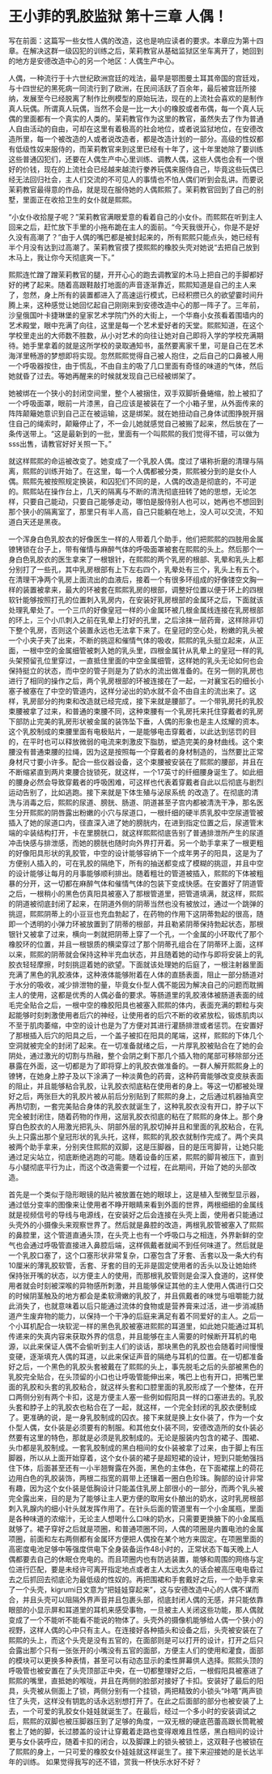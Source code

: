 # 王小菲的乳胶监狱 第十三章 人偶！

写在前面：这篇写一些女性人偶的改造，这也是响应读者的要求。本章应为第十四章。在解决这群一级囚犯的训练之后，茉莉教官从基础监狱区坐车离开了，她回到的地方是安德改造中心的另一个地区：人偶生产中心。

人偶，一种流行于十六世纪欧洲宫廷的戏法，最早是鄂图曼土耳其帝国的宫廷戏，与十四世纪的黑死病一同流行到了欧洲，在民间活跃了百余年，最后被宫廷所接纳，发展至今已经脱离了制作比例模型的原始玩法，现在的上流社会喜欢的是制作真人玩偶。所谓真人玩偶，当然不会是一比一大小的橡胶或者布偶，每一个真人玩偶的里面都有一个真实的人类的。茉莉教官作为这里的教官，虽然失去了作为普通人自由活动的自由，可却在这里有着极高的社会地位，或者说监狱地位，在安德改造所里，每一个被改造的人或者说改造者，都是改造计划的一部分。高级的性奴都有低级性奴来服侍的，而茉莉教官来到这里已经有十年了，这十年里她除了要训练这些普通囚犯们，还要在人偶生产中心里训练、调教人偶，这些人偶也会有一个很好的价钱，现在的上流社会已经越来越流行豢养玩偶来服侍自己，毕竟这些玩偶已经无法回归社会，主人们交流的不可见人的事情也不怕人偶们听到会乱讲。而要说茉莉教官最得意的作品，就是现在服侍她的人偶熙熙了。茉莉教官回到了自己的别墅，里面正在收拾卫生的女仆就是熙熙。

“小女仆收拾屋子呢？”茉莉教官满眼爱意的看着自己的小女仆。而熙熙在听到主人回来之后，赶忙放下手里的小拖布跪在主人的面前。“今天我很开心，你是不是好久没有高潮了？”由于人偶的嘴巴都是被封起来的，所有熙熙只能点头，她已经有半个月没有达到过高潮了。茉莉教官摸了摸熙熙的橡胶头壳对她说“去把自己放到木马上，我让你今天彻底爽一下。”

熙熙连忙蹭了蹭茉莉教官的腿，开开心心的跑去调教室的木马上把自己的手脚都好好的拷了起来。随着高跟鞋敲打地面的声音逐渐靠近，熙熙知道是自己的主人来了，忽然，身上所有的装置都进入了高速运行模式，已经积攒已久的欲望霎时间升腾上来，这种感觉让她回忆起自己刚刚来到安德改造中心的那一阵子了。三年前，沙皇俄国叶卡捷琳堡的皇家艺术学院门外的大街上，一个华裔小女孩看着围墙内的艺术殿堂，眼中充满了向往，这里是每一个艺术爱好者的天堂。熙熙知道，在这个学校里走出的大师数不胜数，从小对艺术的向往让她对自己即将入学的学校充满期待。她手里拿着的就是这所学校的录取通知书，虽然要离家千里，可是自己在艺术海洋里畅游的梦想即将实现。忽然熙熙觉得自己被人抱住，之后自己的口鼻被人用一个呼吸器按住，由于慌乱，不由自主的吸了几口里面有奇怪的味道的气体，然后她就昏了过去。等她再醒来的时候就发现自己已经被绑架了。

她被绑在一个狭小的封闭空间里，整个人被捆住，双手双脚折叠蜷缩，脸上被扣了一个呼吸面罩，眼前一片漆黑，自己应该是被装在了一个小箱子里，从外面传来的阵阵颠簸她意识到自己正在被运输，这是绑架。就在她扭动自己身体试图挣脱开捆住自己的绳索时，颠簸停止了，不一会儿她就感觉自己被搬了起来，然后放在了一条传送带上。“这是最新到的一批，里面有一个叫熙熙的我们觉得不错，可以做为sss出售，请教官好好关照一下。”

就这样熙熙的命运被改变了。她变成了一个乳胶人偶。度过了堪称折磨的清理与隔离，熙熙的训练开始了。在这里，每一个人偶都被分类，熙熙被分到的是女仆人偶。熙熙先被按照规定换装，和囚犯们不同的是，人偶的改造是彻底的，不可逆的。熙熙站在操作台上，几天的隔离与不断的清洗彻底扭转了她的思想，无论怎样，只要自己能动，只要自己能够走动，哪怕是服侍别人也可以，她再也不想回到那个狭小的隔离室了，那里只有半人高，自己只能躺在地上，没人可以交流，不知道白天还是黑夜。

一个浑身白色乳胶衣的好像医生一样的人带着几个助手，他们把熙熙的四肢用金属镣铐锁在台子上，带有催情与麻醉气体的呼吸面罩被套在熙熙的头上。然后那个一身白色乳胶衣的医生拿来了一根银针，在熙熙的两个乳房的根部、乳晕和乳头上都分别打了一些孔，其中乳房根部有上下左右四个，乳晕处有三个，乳头上有五个。在清理干净两个乳房上面流出的血液后，接着一个有很多环组成的好像镂空文胸一样的装置被拿来，最大的环被套在熙熙乳房的根部，调整好位置以便于环上的四根软针能够按照打孔的位置刺入乳房内，在安装好乳房根部的金属环之后，下面就该处理乳晕处了。一个三爪的好像皇冠一样的小金属环被几根金属线连接在乳房根部的环上，三个小爪刺入之前在乳晕上打好的孔里，之后涂抹一层药膏，这样除非切下整个乳房，否则这个装置永远也无法拿下来了。在皇冠的空心处，粉嫩的乳头被一个小夹子夹了出来，不断的挑逗和催情气体的吸收，熙熙的乳头挺立起来，从正面，一根中空的金属细管被刺入她的乳头里，四根金属针从乳晕上的皇冠一样的乳头架预留孔位里穿过，一直抵住里面的中空金属细管，这样她的乳头无论如何也会保持挺立的状态，而中空的管子则是为了奶水的流出做准备的。在另一侧的乳房也进行了相同的操作之后，两个乳房根部的环被连接在了一起，一对襄宝石的细长小塞子被塞在了中空的管道内，这样分泌出的奶水就不会不由自主的流出来了。这样，乳房部分的拘束和改造就已经完成，接下来就是腰部了。一个带乳房托的乳胶束腰被拿了过来，和普通的束腰不同，这种束腰有一个乳房托来托住穿戴者的乳房下部防止完美的乳房形状被金属的装饰坠下垂，人偶的形象也是主人炫耀的资本。这个乳胶制成的束腰里面有电极贴片，一是能够电击穿戴者，以此达到惩罚的目的，在平时也可以释放微弱的电流来刺激皮下脂肪，塑造完美的身材曲线。这个束腰没有普通束腰的拉绳，因为这是按照每一个穿戴者的身材制造的，当然要比正常身材尺寸要小许多。配合一些仪器设备，这个束腰被安装在了熙熙的腰部，并且在不断缩紧直到两片束腰合拢锁死，就这样，一个17英寸的纤细腰身诞生了。如此细的腰身必然会导致穿戴者的呼吸困难，可这样也代表着穿戴者自此以后彻底与剧烈运动告别了，比如逃跑。接下来就是下体生殖与泌尿系统 的改造了。在彻底的清洗与消毒之后，熙熙的尿道、膀胱、肠道、阴道甚至子宫内都被清洗干净，那名医生分开熙熙的阴唇露出粉嫩的小穴与尿道口，一根纤细的硬半质乳胶中空尿道管被插入了她的尿道口内，径直深入进了她的膀胱内，在进到指定位置之后，尿道管末端的伞装结构打开，卡在里膀胱口，就这样熙熙彻底告别了普通排泄所产生的尿道冲击快感与排泄感，而她的膀胱也随时向外界打开着。另一个助手拿来了一根更粗的好像阳具形状的乳胶管，中空的设计能够容纳下一个成年男子的阳具，这是为了方便别人插入的，可在乳胶的隔绝下，所有的抽送都变成了模糊的挑逗，并且中空的设计能够让每月的月事能够顺利排出。随着粗壮的管道被插入，熙熙的下体被粗暴的分开，这一切都在麻醉气体和催情气体的包装下变成快感。在安置好了阴道管之后，一根稍小的黑色仿真阳具被塞入了那根管道里，把管道填满，就这样，熙熙的阴道被彻底封闭了起来，在阴道外侧的阴蒂当然也没有被放过，通过一个跳弹的挑逗，熙熙阴蒂上的小豆豆也充血勃起了，在药物的作用下这阴蒂勃起的很高，随即一个透明的小弹力环被放置到了阴蒂的根部，并且勒紧阴蒂保持勃起状态，那根银针又被拿了过来，横向一刺就把阴蒂上穿了一个孔，一个金属的小环取代了那个橡胶环的位置，并且一根银质的横梁穿过了那个阴蒂孔组合在了阴蒂环上面，这样以来，熙熙的阴蒂就会保持这种半充血状态，并且随着她的动作与即将安装上的乳胶衣轻轻摩擦，时刻挑逗着她的欲望。下面就该处理她的后庭了，一根注射器里面充满了黑色的乳胶液体，这种液体能够附着在人体的直肠表面，阻止一部分肠道对于水分的吸收，减少排泄物的量，毕竟女仆型人偶不能因为解决自己的问题而耽搁主人的使用，这都是优秀的人偶必备的要求。等肠道里的乳胶液体被肠道表面的绒毛完全贴合之后，一根中空的橡胶阳具也被塞入熙熙的体内，表面充满的颗粒与突起能够时刻刺激使用者后穴的神经，让使用者的后穴不断的收紧放松，锻炼肌肉以不至于肌肉萎缩，中空的设计也是为了方便对其进行灌肠排泄或者惩罚。在安置好了那根插入后穴的阳具之后，一个盖子被扣在阳具的尾端，这样，熙熙的下体几个空洞就被完全的封闭了起来。在一切准备就绪之后，一片厚乳胶被贴合在了她的会阴处，通过激光的切割与热融，整个会阴之剩下那几个插入物的尾部可移除部分还暴露在外面，这一切都是为了即将穿上的乳胶衣做准备的。一群人解开熙熙身上的镣铐，在她身上脖子及以下涂满了一种淡黄色的药膏，这种药膏能够改变皮肤表面的阻止，并且能够粘合乳胶，让乳胶衣彻底粘在使用者的身上。等这一切都被处理好之后，两张巨大的乳胶片被从前后分别贴到了熙熙的身上，之后通过机器抽真空再热切割，一套完美贴合身体的乳胶衣就诞生了，这种乳胶衣没有开口，脖子以下完全被封闭住，随着药物的作用，这层乳胶衣彻底的粘在了熙熙的身体上。那个身穿白色胶衣的人用激光把乳头、阴部外层的乳胶切掉并且和里面的乳胶粘合，在乳头上只露出那个皇冠形状的乳头托，这样，熙熙的乳胶衣就制作完成了。两个夹具被两个助手拿来，分别夹住熙熙的双脚，这是压脚器，目的是压弯脚背，让她只能通过足尖站立，彻底断绝逃跑的可能。随着设备的压紧，熙熙的脚背被压下，直到与小腿彻底平行为止，而这个改造需要一个过程，在此期间，开始了她的头部改造。

首先是一个类似于隐形眼镜的贴片被放置在她的眼球上，这是植入型微型显示器，通过低分变率的图像来让使用者不睁开眼睛来看到外面的世界，两根细细的金属线就是视频信号的导线与电源线，在安装好之后会连接在头壳上面，使用者只能通过头壳外的小摄像头来观察世界了。然后就是鼻腔的改造，两根乳胶管被塞入了熙熙的鼻腔里，这个管道直通头顶，在头壳上也有一个呼吸口与之相连，外界新鲜的空气也会通过呼吸管直接进入鼻腔后端，这样佩戴者就闻不到任何味道了。然后就是一个乳胶口塞了，这个口塞形状非常复杂，口塞包含了牙套、舌套以及一条大约有10厘米的薄乳胶软管，舌套、牙套的目的无非是固定使用者的舌头以及让她始终保持张开嘴的状态，以方便主人的使用，而那根乳胶管则是会深入食道的，这样使用者就会时刻被深喉的异物感所刺激，并且能够保证其他的主人使用人偶进行口交的时候阴茎触及的地方都会是柔软滑嫩的乳胶了，并且佩戴者的味觉与咀嚼能力就此消失了，也就意味着以后只能通过流体的食物或是营养膏来过活，进一步消减肠道产生废弃物的能力，以保持一个干净的后庭来满足有着不同爱好的主人。之后一个小耳机配合一块软泥一样的黑色乳胶被塞进熙熙的耳道里，如此她只能通过耳机传递来的失真内容来获取外界的信息，并且能够在主人需要的时候断开耳机的电源，以此来保证人偶不会偷听到主人们的谈话，那块黑色的乳胶也会随着时间慢慢变硬，逐渐填充人偶的耳道，以此来保证声音的隔绝与耳机的位置。在一切都准备好之后，一个黑色的乳胶头套被戴在了熙熙的头上，事先脱毛之后的头部被黑色的乳胶完全贴合，在头顶留的小口也让呼吸管能伸出来，嘴巴上也有开口，把嘴巴里面的乳胶和头套的乳胶粘合，就这样头套和口腔里面的乳胶形成了一个整体，在开口两侧分别有两个卡扣，这是方便主人塞一些例如假阳具一样的口塞进去的。乳胶头套和脖子上的乳胶衣也粘合在了一起，就这样，一个完全封闭的乳胶衣便制成了。更准确的说，是一身乳胶制成的囚衣。接下来就是换上女仆装了，作为一个女仆型人偶，女仆装是必须要有的制服。和其他女仆装不同，安德改造所的女仆装必然要有这里的特色，那就是必须是乳胶制成的。无论是服装内包含的裙子、围裙、头巾都是乳胶制成。一套乳胶制成的黑白相间的女仆装被拿了过来，由于脚上有压脚器，所以从上面开始穿着，这个女仆装的裙子是超短裙的设计，短到只能勉强挡住下体，后面甚至还有一小半翘臀露在外面，黑色的主体色，在下面裙摆上的荷花边用白色的乳胶装饰，两根二指宽的肩带上还镶着一圈白色珍珠。胸部的设计非常有趣，因为这个女仆装是低胸设计只能盖住乳房上部很小的一部分，而两个乳头被完全露出来，目的是为了能够让主人更方便的取用女仆酿出的奶水，这时乳房根部刺入乳腺内的细小针头就发挥作用了。在针头后面的管道里有一个小金属瓶，里面是各种味道的浓缩汁，无论主人想喝什么口味的奶水，只需要更换腋下的小金属瓶就够了。裙子穿好之后就是项圈，和普通项圈不同，人偶的项圈是内置电池的金属项圈，前面和左右两侧都有金属环方便把人偶拴在某个地方来固定。在项圈里面的高密度电池足够中等强度供电下全身装备运作48小时的，正常状态下每天晚上人偶都要去自己的休眠仓充电的。而且项圈内也有防逃装置，能够和周围的网络与定位进行匹配，要是未经许可离开指定地点或者主人太远太久的话会被高压电电昏过去之后抓回去彻底沦为最低级的性奴的。再把围裙和手套戴好之后，一个助手拿来了一个头壳，kigrumi日文意为“把娃娃穿起来”，这与安德改造中心的人偶不谋而合，并且头壳可以阻隔外界声音并且包裹头部，彻底封闭人偶的无感，并只能依靠眼部的小显示屏和耳道里的耳机来感受事物，一旦被主人关闭这些功能，那人偶就变成了一个不能听不能看不能说的物体了。头壳外的摄像机能够给人偶一个狭小的视野，这样人偶的心中只有主人。在连接好各种插头和设备之后，头壳被安装在了熙熙的头上，而这个头壳是没有五官的，在面部则是可以打开的设计，打开之后只会露出那个只有一张张开的小嘴没有五官的面部，方便主人们的使用和灌食，面部的模块可以更换多种表情，甚至可以有动态显示的柔性屏幕供人选择。熙熙头顶的呼吸管也被安置在了头壳顶部正中央，在一切都整理好之后，一根假阳具被塞进了熙熙的嘴里，直抵她的喉咙，并且在两侧的脸部对接好了卡扣。安装好了最后的阳具，头壳被从侧面上了锁，两侧分别有一个挂锁，两把精致的小锁头“咔嗒”两声锁住了头壳，这样没有钥匙的话永远别想打开了。在此之后面部的部分也被安装了上去，一个可爱的乳胶女仆娃娃就诞生了。在最后，经过一个多小时的安装调试之后，熙熙的双脚也被压脚器压到了足够的角度，一双无根的硬底芭蕾高跟长筒靴被套上了她的脚，长过膝盖的设计让穿戴着走路也变得艰难且性感，黑白相间的设计更与女仆装呼应，随着卡扣的闭合，以及脚踝上的锁头被锁上，这双鞋子也被锁在了熙熙的身上，一只可爱的橡胶女仆娃娃就这样诞生了。接下来迎接她的是长达半年的训练。
如果觉得我写的还不错，赏我一杯快乐水好不好？

 